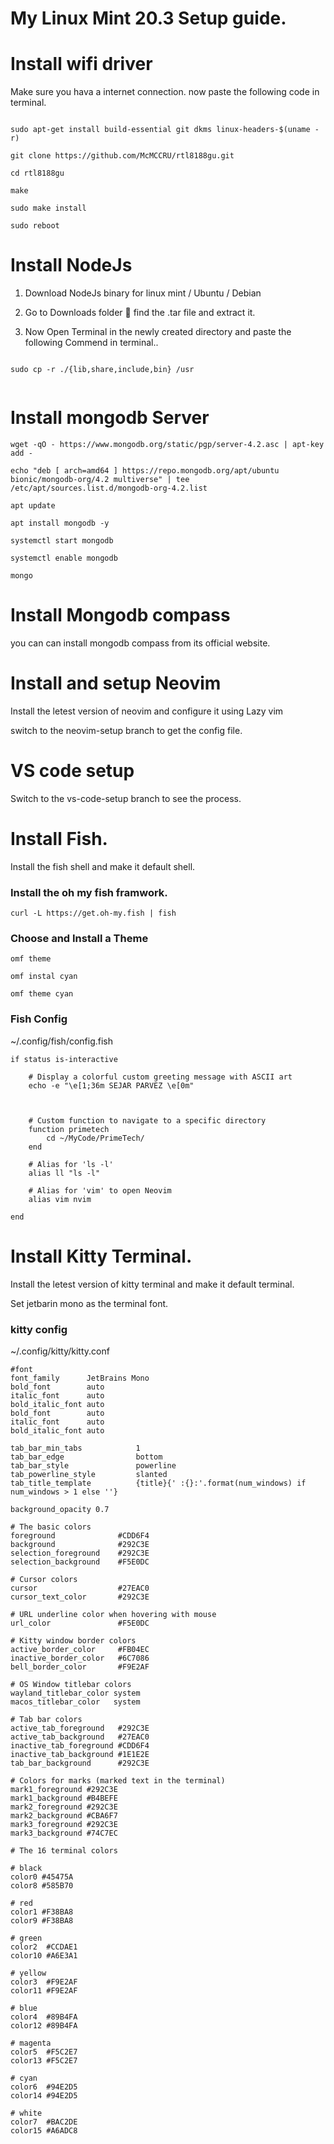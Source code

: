 # My Linux Mint 20.3 Setup guide.

# Install wifi driver

Make sure you hava a internet connection. now paste the following code in terminal.

```

sudo apt-get install build-essential git dkms linux-headers-$(uname -r)

```

```
git clone https://github.com/McMCCRU/rtl8188gu.git

```

```
cd rtl8188gu

```

```
make

```

```
sudo make install

```

```
sudo reboot

```

# Install NodeJs

1.  Download NodeJs binary for linux mint / Ubuntu / Debian

2.  Go to Downloads folder 📂 find the .tar file and extract it.

3.  Now Open Terminal in the newly created directory and paste the following Commend in terminal..

```

sudo cp -r ./{lib,share,include,bin} /usr


```

# Install mongodb Server

```
wget -qO - https://www.mongodb.org/static/pgp/server-4.2.asc | apt-key add -

```

```
echo "deb [ arch=amd64 ] https://repo.mongodb.org/apt/ubuntu bionic/mongodb-org/4.2 multiverse" | tee /etc/apt/sources.list.d/mongodb-org-4.2.list
```

```
apt update
```

```
apt install mongodb -y
```

```
systemctl start mongodb
```

```
systemctl enable mongodb
```

```
mongo
```

# Install Mongodb compass

you can can install mongodb compass from its official website.

# Install and setup Neovim

Install the letest version of neovim and configure it using Lazy vim

switch to the neovim-setup branch to get the config file.

# VS code setup

Switch to the vs-code-setup branch to see the process.

# Install Fish.

Install the fish shell and make it default shell.

### Install the oh my fish framwork.

```
curl -L https://get.oh-my.fish | fish
```

### Choose and Install a Theme

```
omf theme
```

```
omf instal cyan

```

```
omf theme cyan

```

### Fish Config

~/.config/fish/config.fish

```
if status is-interactive

    # Display a colorful custom greeting message with ASCII art
    echo -e "\e[1;36m SEJAR PARVEZ \e[0m"



    # Custom function to navigate to a specific directory
    function primetech
        cd ~/MyCode/PrimeTech/
    end

    # Alias for 'ls -l'
    alias ll "ls -l"

    # Alias for 'vim' to open Neovim
    alias vim nvim

end

```

# Install Kitty Terminal.

Install the letest version of kitty terminal and make it default terminal.

Set jetbarin mono as the terminal font.

### kitty config

~/.config/kitty/kitty.conf

```
#font
font_family      JetBrains Mono
bold_font        auto
italic_font      auto
bold_italic_font auto
bold_font        auto
italic_font      auto
bold_italic_font auto

tab_bar_min_tabs            1
tab_bar_edge                bottom
tab_bar_style               powerline
tab_powerline_style         slanted
tab_title_template          {title}{' :{}:'.format(num_windows) if num_windows > 1 else ''}

background_opacity 0.7

# The basic colors
foreground              #CDD6F4
background              #292C3E
selection_foreground    #292C3E
selection_background    #F5E0DC

# Cursor colors
cursor                  #27EAC0
cursor_text_color       #292C3E

# URL underline color when hovering with mouse
url_color               #F5E0DC

# Kitty window border colors
active_border_color     #FB04EC
inactive_border_color   #6C7086
bell_border_color       #F9E2AF

# OS Window titlebar colors
wayland_titlebar_color system
macos_titlebar_color   system

# Tab bar colors
active_tab_foreground   #292C3E
active_tab_background   #27EAC0
inactive_tab_foreground #CDD6F4
inactive_tab_background #1E1E2E
tab_bar_background      #292C3E

# Colors for marks (marked text in the terminal)
mark1_foreground #292C3E
mark1_background #B4BEFE
mark2_foreground #292C3E
mark2_background #CBA6F7
mark3_foreground #292C3E
mark3_background #74C7EC

# The 16 terminal colors

# black
color0 #45475A
color8 #585B70

# red
color1 #F38BA8
color9 #F38BA8

# green
color2  #CCDAE1
color10 #A6E3A1

# yellow
color3  #F9E2AF
color11 #F9E2AF

# blue
color4  #89B4FA
color12 #89B4FA

# magenta
color5  #F5C2E7
color13 #F5C2E7

# cyan
color6  #94E2D5
color14 #94E2D5

# white
color7  #BAC2DE
color15 #A6ADC8


```
